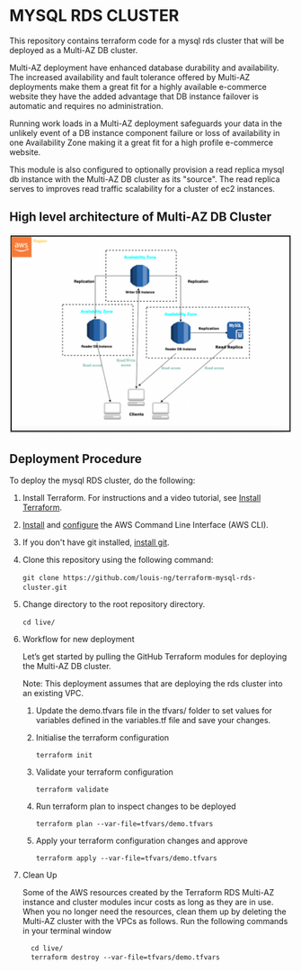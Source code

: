 # MYSQL RDS CLUSTER

This repository contains terraform code for a mysql rds cluster that will be deployed as a Multi-AZ DB cluster.

Multi-AZ deployment have enhanced database durability and availability. The increased availability and fault tolerance offered by Multi-AZ deployments make them a great fit for a highly available e-commerce website they have the added advantage that DB instance failover is automatic and requires no administration.

Running work loads in a Multi-AZ deployment safeguards your data in the unlikely event of a DB instance component failure or loss of availability in one Availability Zone making it a great fit for a high profile e-commerce website.

This module is also configured to optionally provision a read replica mysql db instance with the Multi-AZ DB cluster as its "source". The read replica serves to improves read traffic scalability for a cluster of ec2 instances. 

## High level architecture of Multi-AZ DB Cluster
![Amazon MySQL RDS Multi-AZ Deployment Option With Two Readable Standby Instances and a Read replica instance](rds-cluster-with-read-replica.png)


## Deployment Procedure

To deploy the mysql RDS cluster, do the following:

1. Install Terraform. For instructions and a video tutorial, see [Install Terraform](https://learn.hashicorp.com/tutorials/terraform/install-cli).
   
2. [Install](https://docs.aws.amazon.com/cli/latest/userguide/install-cliv2.html) and [configure](https://docs.aws.amazon.com/cli/latest/userguide/cli-configure-quickstart.html) the AWS Command Line Interface (AWS CLI).

3. If you don't have git installed, [install git](https://git-scm.com/book/en/v2/Getting-Started-Installing-Git).

4. Clone this repository using the following command:

   `git clone https://github.com/louis-ng/terraform-mysql-rds-cluster.git`

5. Change directory to the root repository directory.

   `cd live/`

6. Workflow for new deployment

    Let’s get started by pulling the GitHub Terraform modules for deploying the Multi-AZ DB cluster.

   Note: This deployment assumes that are deploying the rds cluster into an existing VPC.
    1. Update the demo.tfvars file in the tfvars/ folder to set values for variables defined in the variables.tf file and save your changes.

    2. Initialise the terraform configuration
        ```
        terraform init
        ```
    3. Validate your terraform configuration
        ```
        terraform validate
        ```
    4. Run terraform plan to inspect changes to be deployed 
        ```
        terraform plan --var-file=tfvars/demo.tfvars
        ```
    5. Apply your terraform configuration changes and approve
        ```
        terraform apply --var-file=tfvars/demo.tfvars
        ```

8.  Clean Up

      Some of the AWS resources created by the Terraform RDS Multi-AZ instance and cluster modules incur costs as long as they are in use. When you no longer need the resources, clean them up by deleting the Multi-AZ cluster with the VPCs as follows. Run the following commands in your terminal window
      ```
        cd live/
        terraform destroy --var-file=tfvars/demo.tfvars
      ```
        